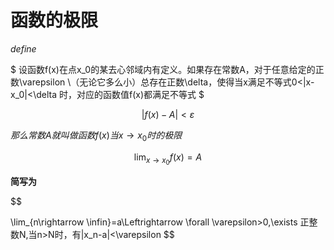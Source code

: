 # 函数的极限

$define$

$
设函数f(x)在点x_0的某去心邻域内有定义。如果存在常数A，对于任意给定的正数\varepsilon \\（无论它多么小）总存在正数\delta，使得当x满足不等式0<|x-x_0|<\delta 时，对应的函数值f(x)都满足不等式
$

$$
|f(x)-A|<\varepsilon
$$

$那么常数A就叫做函数f(x)当x\rightarrow x_0时的极限$

$$
\lim_{x\rightarrow x_0}f(x)=A
$$

**简写为**

$$

\lim_{n\rightarrow \infin}=a\Leftrightarrow \forall  \varepsilon>0,\exists 正整数N,当n>N时，有|x_n-a|<\varepsilon
$$